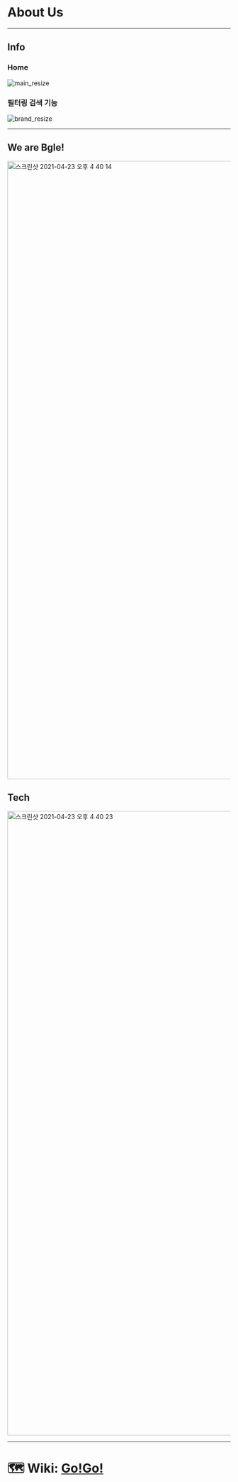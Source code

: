 # About Us

***

## Info

### Home

![main_resize](https://user-images.githubusercontent.com/68404212/115835161-f209ce80-a450-11eb-9c2e-5f3494bf5a0c.gif)


### 필터링 검색 기능

![brand_resize](https://user-images.githubusercontent.com/68404212/115838276-76aa1c00-a454-11eb-9503-f5b44097fec7.gif)


***

## We are Bgle!
<img width="1392" alt="스크린샷 2021-04-23 오후 4 40 14" src="https://user-images.githubusercontent.com/68404212/115836627-a8ba7e80-a452-11eb-979d-d32991bc0d39.png">

## Tech
<img width="1406" alt="스크린샷 2021-04-23 오후 4 40 23" src="https://user-images.githubusercontent.com/68404212/115836641-af48f600-a452-11eb-8ca8-42b4c7a9a6f2.png">


***

# :world_map: Wiki: [Go!Go!](https://github.com/codestates/Bransom-client/wiki)
